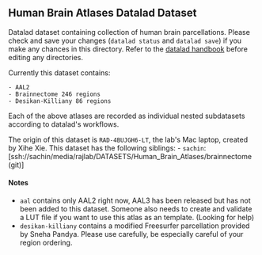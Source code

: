 Human Brain Atlases Datalad Dataset
---

Datalad dataset containing collection of human brain parcellations. Please check and save your changes (`datalad status` and `datalad save`) if you make any chances in this directory. Refer to the [datalad handbook](http://handbook.datalad.org/en/latest/) before editing any directories. 

Currently this dataset contains:

    - AAL2
    - Brainnectome 246 regions
    - Desikan-Killiany 86 regions

Each of the above atlases are recorded as individual nested subdatasets according to datalad's workflows.

The origin of this dataset is `RAD-4BUJGH6-LT`, the lab's Mac laptop, created by Xihe Xie. This dataset has the following siblings:
     - `sachin`: [ssh://sachin/media/rajlab/DATASETS/Human_Brain_Atlases/brainnectome (git)]

#### Notes
 - `aal` contains only AAL2 right now, AAL3 has been released but has not been added to this dataset. Someone also needs to create and validate a LUT file if you want to use this atlas as an template. (Looking for help)
 - `desikan-killiany` contains a modified Freesurfer parcellation provided by Sneha Pandya. Please use carefully, be especially careful of your region ordering. 